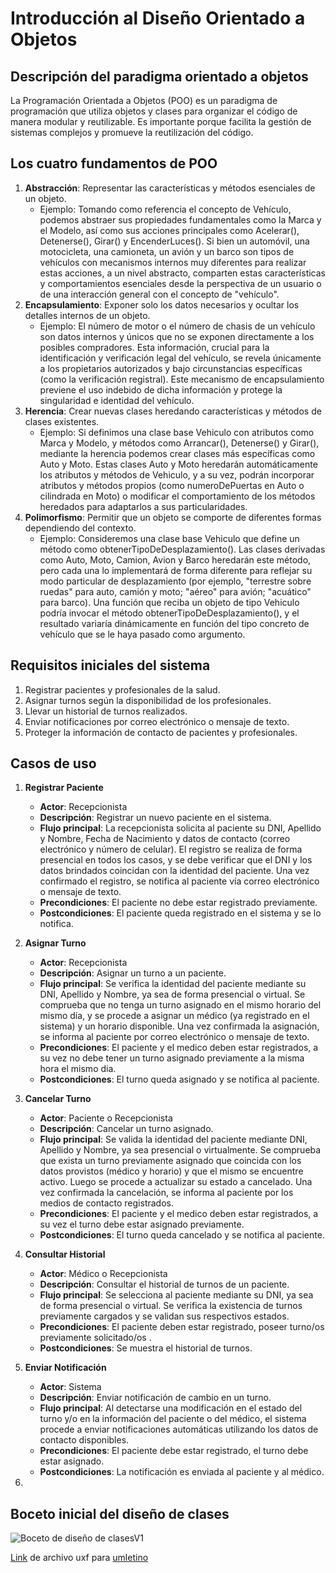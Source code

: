 # Introducción al Diseño Orientado a Objetos

## Descripción del paradigma orientado a objetos

La Programación Orientada a Objetos (POO) es un paradigma de programación que utiliza objetos y clases para organizar el código de manera modular y reutilizable. Es importante porque facilita la gestión de sistemas complejos y promueve la reutilización del código.

## Los cuatro fundamentos de POO

1. **Abstracción**: Representar las características y métodos esenciales de un objeto.
   - Ejemplo: Tomando como referencia el concepto de Vehículo, podemos abstraer sus propiedades fundamentales como la Marca y el Modelo, así como sus acciones principales como Acelerar(), Detenerse(), Girar() y EncenderLuces(). Si bien un automóvil, una motocicleta, una camioneta, un avión y un barco son tipos de vehículos con mecanismos internos muy diferentes para realizar estas acciones, a un nivel abstracto, comparten estas características y comportamientos esenciales desde la perspectiva de un usuario o de una interacción general con el concepto de "vehículo".
2. **Encapsulamiento**: Exponer solo los datos necesarios y ocultar los detalles internos de un objeto.
   - Ejemplo: El número de motor o el número de chasis de un vehículo son datos internos y únicos que no se exponen directamente a los posibles compradores. Esta información, crucial para la identificación y verificación legal del vehículo, se revela únicamente a los propietarios autorizados y bajo circunstancias específicas (como la verificación registral). Este mecanismo de encapsulamiento previene el uso indebido de dicha información y protege la singularidad e identidad del vehículo.
3. **Herencia**: Crear nuevas clases heredando características y métodos de clases existentes.
   - Ejemplo: Si definimos una clase base Vehiculo con atributos como Marca y Modelo, y métodos como Arrancar(), Detenerse() y Girar(), mediante la herencia podemos crear clases más específicas como Auto y Moto. Estas clases Auto y Moto heredarán automáticamente los atributos y métodos de Vehiculo, y a su vez, podrán incorporar atributos y métodos propios (como numeroDePuertas en Auto o cilindrada en Moto) o modificar el comportamiento de los métodos heredados para adaptarlos a sus particularidades.
4. **Polimorfismo**: Permitir que un objeto se comporte de diferentes formas dependiendo del contexto.
   - Ejemplo: Consideremos una clase base Vehiculo que define un método como obtenerTipoDeDesplazamiento(). Las clases derivadas como Auto, Moto, Camion, Avion y Barco heredarán este método, pero cada una lo implementará de forma diferente para reflejar su modo particular de desplazamiento (por ejemplo, "terrestre sobre ruedas" para auto, camión y moto; "aéreo" para avión; "acuático" para barco). Una función que reciba un objeto de tipo Vehiculo podría invocar el método obtenerTipoDeDesplazamiento(), y el resultado variaría dinámicamente en función del tipo concreto de vehículo que se le haya pasado como argumento.

## Requisitos iniciales del sistema

1. Registrar pacientes y profesionales de la salud.
2. Asignar turnos según la disponibilidad de los profesionales.
3. Llevar un historial de turnos realizados.
4. Enviar notificaciones por correo electrónico o mensaje de texto.
5. Proteger la información de contacto de pacientes y profesionales.

## Casos de uso

1. **Registrar Paciente**
   - **Actor**: Recepcionista
   - **Descripción**: Registrar un nuevo paciente en el sistema.
   - **Flujo principal**: La recepcionista solicita al paciente su DNI, Apellido y Nombre, Fecha de Nacimiento y datos de contacto (correo electrónico y número de celular). El registro se realiza de forma presencial en todos los casos, y se debe verificar que el DNI y los datos brindados coincidan con la identidad del paciente.
   Una vez confirmado el registro, se notifica al paciente vía correo electrónico o mensaje de texto.
   - **Precondiciones**: El paciente no debe estar registrado previamente.
   - **Postcondiciones**: El paciente queda registrado en el sistema y se lo notifica.

2. **Asignar Turno**
   - **Actor**: Recepcionista
   - **Descripción**: Asignar un turno a un paciente.
   - **Flujo principal**: Se verifica la identidad del paciente mediante su DNI, Apellido y Nombre, ya sea de forma presencial o virtual.
   Se comprueba que no tenga un turno asignado en el mismo horario del mismo día, y se procede a asignar un médico (ya registrado en el sistema) y un horario disponible.
   Una vez confirmada la asignación, se informa al paciente por correo electrónico o mensaje de texto.
   - **Precondiciones**: El paciente y el medico deben estar registrados, a su vez no debe tener un turno asignado previamente a la misma hora el mismo dia.
   - **Postcondiciones**: El turno queda asignado y se notifica al paciente.

3. **Cancelar Turno**
   - **Actor**: Paciente o Recepcionista
   - **Descripción**: Cancelar un turno asignado.
   - **Flujo principal**: Se valida la identidad del paciente mediante DNI, Apellido y Nombre, ya sea presencial o virtualmente.
   Se comprueba que exista un turno previamente asignado que coincida con los datos provistos (médico y horario) y que el mismo se encuentre activo.
   Luego se procede a actualizar su estado a cancelado. Una vez confirmada la cancelación, se informa al paciente por los medios de contacto registrados.
   - **Precondiciones**: El paciente y el medico deben estar registrados, a su vez el turno debe estar asignado previamente.
   - **Postcondiciones**: El turno queda cancelado y se notifica al paciente.

4. **Consultar Historial**
   - **Actor**: Médico o Recepcionista
   - **Descripción**: Consultar el historial de turnos de un paciente.
   - **Flujo principal**: Se selecciona al paciente mediante su DNI, ya sea de forma presencial o virtual.
   Se verifica la existencia de turnos previamente cargados y se validan sus respectivos estados.
   - **Precondiciones**: El paciente deben estar registrado, poseer turno/os previamente solicitado/os .
   - **Postcondiciones**: Se muestra el historial de turnos.

5. **Enviar Notificación**
   - **Actor**: Sistema
   - **Descripción**: Enviar notificación de cambio en un turno.
   - **Flujo principal**: Al detectarse una modificación en el estado del turno y/o en la información del paciente o del médico, el sistema procede a enviar notificaciones automáticas utilizando los datos de contacto disponibles.
   - **Precondiciones**: El paciente debe estar registrado, el turno debe estar asignado.
   - **Postcondiciones**: La notificación es enviada al paciente y al médico.

6. 

## Boceto inicial del diseño de clases

![Boceto de diseño de clasesV1](https://github.com/user-attachments/assets/e4d63f42-a61d-4891-9083-a10e265d890b)

[Link](https://drive.google.com/file/d/1vm-yOXY54Wm_AMSY3Fgsf0Nyrai0VTsE/view?usp=sharing) de archivo uxf para [umletino](https://www.umletino.com/)
